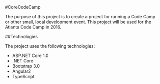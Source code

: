 #CoreCodeCamp

The purpose of this project is to create a project for running a Code Camp 
or other small, local development event. This project will be used for the
Atlanta Code Camp in 2016.

##Technologies

The project uses the following technologies:
* ASP.NET Core 1.0
* .NET Core
* Bootstrap 3.0
* Angular2
* TypeScript
